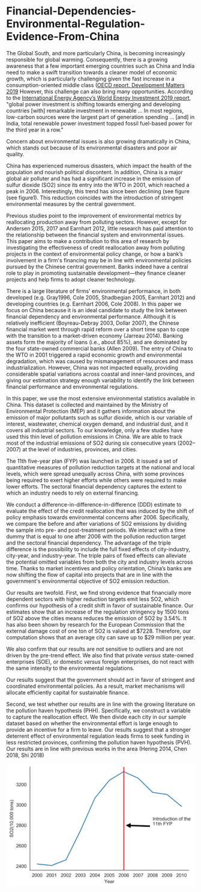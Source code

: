 # Financial-Dependencies-Environmental-Regulation-Evidence-From-China

The Global South, and more particularly China, is becoming increasingly responsible for global warming. Consequently, there is a growing awareness that a few important emerging countries such as China and India need to make a swift transition towards a cleaner model of economic growth, which is particularly challenging given the fast increase in a consumption-oriented middle class ([OECD report, Development Matters 2019](https://oecd-development-matters.org/2019/06/20/the-global-souths-contribution-to-the-climate-crisis-and-its-potential-solutions/) However, this challenge can also bring many opportunities. According to the [International Energy Agency’s World Energy Investment 2019 report](https://www.iea.org/wei2019/), "global power investment is shifting towards emerging and developing countries [with] remarkable investment in renewable … In most regions, low-carbon sources were the largest part of generation spending … [and] in India, total renewable power investment topped fossil fuel-based power for the third year in a row."

Concern about environmental issues is also growing dramatically in China, which stands out because of its environmental disasters and poor air quality.

China has experienced numerous disasters, which impact the health of the population and nourish political discontent. In addition, China is a major global air polluter and has had a significant increase in the emission of sulfur dioxide (SO2) since its entry into the WTO in 2001, which reached a peak in 2006. Interestingly, this trend has since been declining (see figure (see figure1). This reduction coincides with the introduction of stringent environmental measures by the central government.

Previous studies point to the improvement of environmental metrics by reallocating production away from polluting sectors. However, except for Andersen 2015, 2017 and Earnhart 2012, little research has paid attention to the relationship between the financial system and environmental issues. This paper aims to make a contribution to this area of research by investigating the effectiveness of credit reallocation away from polluting projects in the context of environmental policy change, or how a bank’s involvement in a firm's financing may be in line with environmental policies pursued by the Chinese central government. Banks indeed have a central role to play in promoting sustainable development—they finance cleaner projects and help firms to adopt cleaner technology.

There is a large literature of firms' environmental performance, in both developed (e.g. Gray1996, Cole 2005, Shadbegian 2005, Earnhart 2012) and developing countries (e.g. Earnhart 2006, Cole 2008). In this paper we focus on China because it is an ideal candidate to study the link between financial dependency and environmental performance. Although it is relatively inefficient (Boyreau-Debray 2003, Dollar 2007), the Chinese financial market went through rapid reform over a short time span to cope with the transition to a market-driven economy (Jarreau 2014). Banking assets form the majority of loans (i.e., about 85\%), and are dominated by the four state-owned commercial banks (Allen 2009). The entry of China to the WTO in 2001 triggered a rapid economic growth and environmental degradation, which was caused by mismanagement of resources and mass industrialization. However, China was not impacted equally, providing considerable spatial variations across coastal and inner-land provinces, and giving our estimation strategy enough variability to identify the link between financial performance and environmental regulations. 

In this paper, we use the most extensive environmental statistics available in China. This dataset is collected and maintained by the Ministry of Environmental Protection (MEP) and it gathers information about the emission of major pollutants such as sulfur dioxide, which is our variable of interest, wastewater, chemical oxygen demand, and industrial dust, and it covers all industrial sectors. To our knowledge, only a few studies have used this thin level of pollution emissions in China. We are able to track most of the industrial emissions of SO2 during six consecutive years (2002–2007) at the level of industries, provinces, and cities. 

The 11th five-year plan (FYP) was launched in 2006. It issued a set of quantitative measures of pollution reduction targets at the national and local levels, which were spread unequally across China, with some provinces being required to exert higher efforts while others were required to make lower efforts. The sectoral financial dependency captures the extent to which an industry needs to rely on external financing.

We conduct a difference-in-difference-in-difference (DDD) estimate to evaluate the effect of the credit reallocation that was induced by the shift of policy emphasis towards environmental concerns after 2006. Specifically, we compare the before and after variations of SO2 emissions by dividing the sample into pre- and post-treatment periods. We interact with a time dummy that is equal to one after 2006 with the pollution reduction target and the sectoral financial dependency. The advantage of the triple difference is the possibility to include the full fixed effects of city-industry, city-year, and industry-year. The triple pairs of fixed effects can alleviate the potential omitted variables from both the city and industry levels across time. Thanks to market incentives and policy orientation, China’s banks are now shifting the flow of capital into projects that are in line with the government's environmental objective of SO2 emission reduction.

Our results are twofold. First, we find strong evidence that financially more dependent sectors with higher reduction targets emit less SO2, which confirms our hypothesis of a credit shift in favor of sustainable finance. Our estimates show that an increase of the regulation stringency by 1500 tons of SO2 above the cities means reduces the emission of SO2 by 3.54%. It has also been shown by research for the European Commission that the external damage cost of one ton of SO2 is valued at $7228. Therefore, our computation shows that an average city can save up to $29 million per year.

We also confirm that our results are not sensitive to outliers and are not driven by the pre-trend effect. We also find that private *versus* state-owned enterprises (SOE), or domestic *versus* foreign enterprises, do not react with the same intensity to the environmental regulations.

Our results suggest that the government should act in favor of stringent and coordinated environmental policies. As a result, market mechanisms will allocate efficiently capital for sustainable finance.

Second, we test whether our results are in line with the growing literature on the pollution haven hypothesis (PHH). Specifically, we construct a variable to capture the reallocation effect. We then divide each city in our sample dataset based on whether the environmental effort is large enough to provide an incentive for a firm to leave. Our results suggest that a stronger deterrent effect of environmental regulation leads firms to seek funding in less restricted provinces, confirming the pollution haven hypothesis (PVH). Our results are in line with previous works in the area (Hering 2014, Chen 2018, Shi 2018)

![fig 1](https://github.com/thomaspernet/Financial-Dependencies-Environmental-Regulation-Evidence-From-China/blob/master/images/fig_1.png?raw=true)
